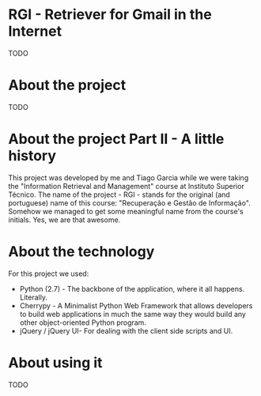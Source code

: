 RGI - Retriever for Gmail in the Internet
===

TODO

About the project
===

TODO

About the project Part II - A little history
===

This project was developed by me and Tiago Garcia while we were taking the "Information Retrieval and Management" 
course at Instituto Superior Técnico. The name of the project - RGI - stands for the original (and portuguese) name
of this course: "Recuperação e Gestão de Informação". Somehow we managed to get some meaningful name from the
course's initials. Yes, we are that awesome.

About the technology
=====================

For this project we used:
- Python (2.7) - The backbone of the application, where it all happens. Literally.
- Cherrypy - A Minimalist Python Web Framework that allows developers to build web applications in much the same way they would build any other object-oriented Python program. 
- jQuery / jQuery UI- For dealing with the client side scripts and UI.

About using it
=====================

TODO
